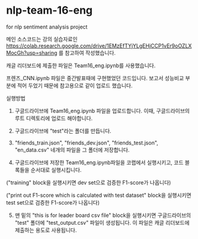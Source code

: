 # nlp-team-16-eng
for nlp sentiment analysis project

메인 소스코드는 강의 실습자료인
https://colab.research.google.com/drive/1EMzEfTYjYLgEHjCCP1vEr9oOZLXMocGh?usp=sharing
를 참고하여 작성했습니다.

캐글 리더보드에 제출한 파일은 Team16_eng.ipynb를 사용했습니다.

프렌즈_CNN.ipynb 파일은 중간발표때에 구현했었던 코드입니다. 보고서 성능비교 부분에 적어 두었기 때문에 참고용으로 같이 업로드 했습니다.

실행방법
1. 구글드라이브에 Team16_eng.ipynb 파일을 업로드합니다. 이때, 구글드라이브의 루트 디렉토리에 업로드 해야합니다.

2. 구글드라이브에 "test"라는 폴더를 만듭니다.

3. "friends_train.json", "friends_dev.json", "friends_test.json", "en_data.csv" 네개의 파일을 그 폴더에 저장합니다.

4. 구글드라이브에 저장한 Team16_eng.ipynb파일을 코랩에서 실행시키고, 코드 블록들을 순서대로 실행시킵니다.

  ("training" block을 실행시키면 dev set으로 검증한 F1-score가 나옵니다)

  ("print out F1-score which is calculated with test dataset" block을 실행시키면 test set으로 검증한 F1-score가 나옵니다)

5. 맨 밑의 "this is for leader board csv file" block을 실행시키면 구글드라이브의 "test" 폴더에 "test_output.csv" 파일이 생성됩니다.
이 파일은 캐글 리더보드에 제출하는 용도로 사용됩니다.


